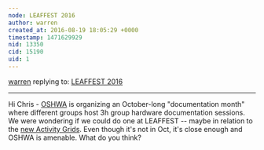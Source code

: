 ```yaml
---
node: LEAFFEST 2016
author: warren
created_at: 2016-08-19 18:05:29 +0000
timestamp: 1471629929
nid: 13350
cid: 15190
uid: 1
---
```




[warren](../profile/warren) replying to: [LEAFFEST 2016](../notes/cfastie/08-12-2016/leaffest-2016)

----
Hi Chris - [OSHWA](http://oshwa.org/) is organizing an October-long "documentation month" where different groups host 3h group hardware documentation sessions. We were wondering if we could do one at LEAFFEST -- maybe in relation to the [new Activity Grids](/wiki/spectrometry#Activities). Even though it's not in Oct, it's close enough and OSHWA is amenable. What do you think? 